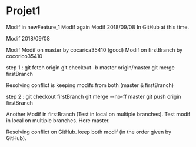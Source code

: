 # Projet1

Modif in newFeature_1
Modif again
Modif 2018/09/08 In GitHub at this time.

Modif 2018/09/08


Modif
Modif on master by cocarica35410 (good)
Modif on firstBranch by cocorico35410

step 1 :
  git fetch origin
  git checkout -b master origin/master
  git merge firstBranch
  
  Resolving conflict is keeping modifs from both (master & firstBranch)

step 2 :
  git checkout firstBranch
  git merge --no-ff master
  git push origin firstBranch


Another Modif in firstBranch (Test in local on multiple branches).
Test modif in local on multiple branches. Here master.

Resolving conflict on GitHub. keep both modif (in the order given by GitHub).
